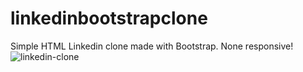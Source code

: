 # linkedinbootstrapclone
Simple HTML Linkedin clone made with Bootstrap. None responsive!
![linkedin-clone](https://user-images.githubusercontent.com/86023697/203784246-2b923206-532a-4422-bcf5-6d2ce7335eb8.gif)

